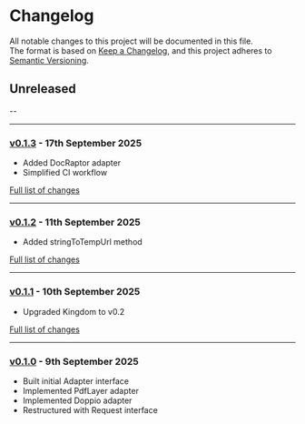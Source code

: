 # Changelog

All notable changes to this project will be documented in this file.<br>
The format is based on [Keep a Changelog](https://keepachangelog.com/en/1.0.0/),
and this project adheres to [Semantic Versioning](https://semver.org/spec/v2.0.0.html).

## Unreleased
--

---

### [v0.1.3](https://github.com/decodelabs/imprint/commits/v0.1.3) - 17th September 2025

- Added DocRaptor adapter
- Simplified CI workflow

[Full list of changes](https://github.com/decodelabs/imprint/compare/v0.1.2...v0.1.3)

---

### [v0.1.2](https://github.com/decodelabs/imprint/commits/v0.1.2) - 11th September 2025

- Added stringToTempUrl method

[Full list of changes](https://github.com/decodelabs/imprint/compare/v0.1.1...v0.1.2)

---

### [v0.1.1](https://github.com/decodelabs/imprint/commits/v0.1.1) - 10th September 2025

- Upgraded Kingdom to v0.2

[Full list of changes](https://github.com/decodelabs/imprint/compare/v0.1.0...v0.1.1)

---

### [v0.1.0](https://github.com/decodelabs/imprint/commits/v0.1.0) - 9th September 2025

- Built initial Adapter interface
- Implemented PdfLayer adapter
- Implemented Doppio adapter
- Restructured with Request interface
